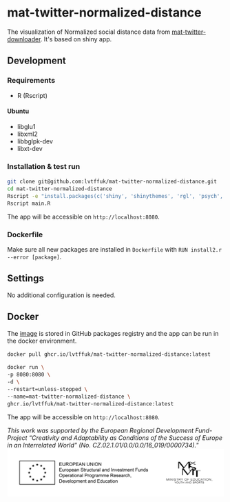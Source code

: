 # mat-twitter-normalized-distance
The visualization of Normalized social distance data from [mat-twitter-downloader](https://github.com/lvtffuk/mat-twitter-downloader). It's based on shiny app.

## Development
### Requirements
- R (Rscript)
#### Ubuntu
- libglu1
- libxml2
- libbglpk-dev
- libxt-dev

### Installation & test run
```bash
git clone git@github.com:lvtffuk/mat-twitter-normalized-distance.git
cd mat-twitter-normalized-distance
Rscript -e "install.packages(c('shiny', 'shinythemes', 'rgl', 'psych', 'rjson', 'ca', 'nFactors', 'ape', 'wordcloud', 'qgraph', 'polycor', 'bipartite', 'FactoMineR', 'png', 'vegan3d', 'ade4', 'vegan', 'fpc', 'cluster', 'network', 'corrplot', 'smacof', 'e1071', 'mclust', 'MASS', 'ape', 'igraph', 'plotrix'))"
Rscript main.R
```
The app will be accessible on `http://localhost:8080`.

### Dockerfile
Make sure all new packages are installed in `Dockerfile` with `RUN install2.r --error [package]`.

## Settings
No additional configuration is needed.

## Docker
The [image](https://github.com/lvtffuk/mat-twitter-normalized-distance/pkgs/container/mat-twitter-normalized-distance) is stored in GitHub packages registry and the app can be run in the docker environment.
```bash
docker pull ghcr.io/lvtffuk/mat-twitter-normalized-distance:latest
```

```bash
docker run \
-p 8080:8080 \
-d \
--restart=unless-stopped \
--name=mat-twitter-normalized-distance \
ghcr.io/lvtffuk/mat-twitter-normalized-distance:latest  
```
The app will be accessible on `http://localhost:8080`.

*This work was supported by the European Regional Development Fund-Project “Creativity and Adaptability as Conditions of the Success of Europe in an Interrelated World” (No. CZ.02.1.01/0.0/0.0/16_019/0000734)."*
![Logo](logolink_OP_VVV_hor_cb_eng.jpg?raw=true "Logo")
